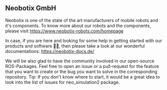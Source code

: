 ## Neobotix GmbH

Neobotix is one of the state of the art manufacturers of mobile robots and it's components. To know more about our robots and the components, please visit https://www.neobotix-robots.com/homepage 

In case, if you are here and looking for some help in getting started with our products and software 👩‍💻, then please take a look at our wonderful documentations: https://neobotix-docs.de/

We will be also glad to have the community involved in our open-source ROS-Packages. Feel free to open an issue or a pull-request for the feature that you want to create or the bug you want to solve in the corresponding repository. Tip: If you don't know where to start, it would be a great idea to look into the list of issues for neo_simulation2 package. 


<!--

**Here are some ideas to get you started:**

🙋‍♀️ A short introduction - what is your organization all about?
🌈 Contribution guidelines - how can the community get involved?
👩‍💻 Useful resources - where can the community find your docs? Is there anything else the community should know?
🍿 Fun facts - what does your team eat for breakfast?
🧙 Remember, you can do mighty things with the power of [Markdown](https://docs.github.com/github/writing-on-github/getting-started-with-writing-and-formatting-on-github/basic-writing-and-formatting-syntax)
-->

